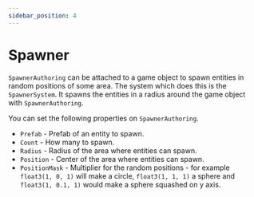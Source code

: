 ```yaml
---
sidebar_position: 4
---
```


# Spawner

`SpawnerAuthoring` can be attached to a game object to spawn entities in random positions of some area. The system which does this is the `SpawnerSystem`. It spawns the entities in a radius around the game object with `SpawnerAuthoring`.

You can set the following properties on `SpawnerAuthoring`.

- `Prefab` - Prefab of an entity to spawn.
- `Count` - How many to spawn.
- `Radius` - Radius of the area where entities can spawn.
- `Position` - Center of the area where entities can spawn.
- `PositionMask` - Multiplier for the random positions - for example `float3(1, 0, 1)` will make a circle, `float3(1, 1, 1)` a sphere and `float3(1, 0.1, 1)` would make a sphere squashed on y axis.

